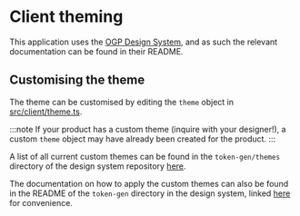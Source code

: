 # Client theming

This application uses the [OGP Design System](https://github.com/opengovsg/design-system/tree/main/react), and as such the relevant documentation can be found in their README.

## Customising the theme

The theme can be customised by editing the `theme` object in [src/client/theme.ts](../../src/theme/index.ts).

:::note
If your product has a custom theme (inquire with your designer!), a custom `theme` object may have already been created for the product.
:::

A list of all current custom themes can be found in the `token-gen/themes` directory of the design system repository [here](https://github.com/opengovsg/design-system/tree/main/token-gen/themes).

The documentation on how to apply the custom themes can also be found in the README of the `token-gen` directory in the design system, linked [here](https://github.com/opengovsg/design-system/tree/main/token-gen) for convenience.
